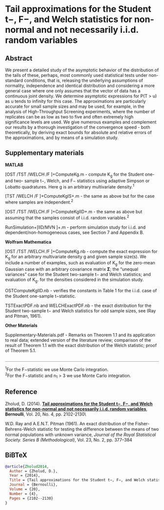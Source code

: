 # Tail approximations for the Student t−, F−, and Welch statistics for non-normal and not necessarily i.i.d. random variables

## Abstract
We present a detailed study of the asymptotic behavior of the distribution of the tails of these, perhaps, most commonly used statistical tests under non-standard conditions, that is, releasing the underlying assumptions of normality, independence and identical distribution and considering a more general case where one only assumes that the vector of data has a continuous joint density. We determine asymptotic expressions for P(T > u) as u tends to infinity for this case. The approximations are particularly accurate for small sample sizes and may be used, for example, in the analysis of High-Throughput Screening experiments, where the number of replicates can be as low as two to five and often extremely high significance levels are used. We give numerous examples and complement our results by a thorough investigation of the convergence speed - both theoretically, by deriving exact bounds for absolute and relative errors of the approximations, and by means of a simulation study.

## Supplementary materials

**MATLAB**

[OST /TST /WELCH /F ]+ComputeKg.m - compute K<sub>g</sub> for the Student one- and two- sample t−, Welch, and F− statistics using adaptive Simpson or Lobatto quadratures. Here g is an arbitrary multivariate density.<sup>1</sup>

[TST /WELCH /F ]+ComputeKgIS+.m - the same as above but for the case where samples are independent.<sup>2</sup>

[OST /TST /WELCH /F ]+ComputeKgIID+.m - the same as above but assuming that the samples consist of i.i.d. random variables.<sup>2</sup>

RunSimulation+[IID/MVN ]+.m - perform simulation study for i.i.d. and dependent/non-homogeneous cases, see Section 7 and Appendix B.

**Wolfram Mathematica**

[OST /TST /WELCH /F ]+ComputeKg.nb - compute the exact expression for K<sub>g</sub> for an arbitrary multivariate density g and given sample size(s). We include a number of examples, such as evaluation of K<sub>g</sub> for the zero-mean Gaussian case with an arbitrary covariance matrix **Σ**; the “unequal variances” case for the Student two-sample t− and Welch statistics; and evaluation of K<sub>g</sub>. for the densities considered in the simulation study.

OSTComputeKgIID.nb - veriﬁes the constants in Table 1 for the i.i.d. case of the Student one-sample t−statistic.

TSTExactPDF.nb and WELCHExactPDF.nb - the exact distribution for the Student two-sample t− and Welch statistics for odd sample sizes, see (Ray and Pitman, 1961).

**Other Materials**

Supplementary-Materials.pdf - Remarks on Theorem 1.1 and its application to real data; extended version of the literature review; comparison of the result of Theorem 1.1 with the exact distribution of the Welch statistic; proof of Theorem 5.1.
 
    ________________________________________________________________________________
<sup>1</sup>For the F−statistic we use Monte Carlo integration.\
<sup>2</sup>For the F−statistic and n<sub>1</sub> > 3 we use Monte Carlo integration.

## Reference
Zholud, D. (2014). [**Tail approximations for the Student t−, F−, and Welch statistics for non-normal and not necessarily i.i.d. random variables**](http://www.zholud.com/articles/Tail-approximations-for-the-Student-t-,-F-,-and-Welch-statistics-for-non-normal-and-not-necessarily-i.i.d.-random-variables.pdf), **Bernoulli**, Vol. 20, No. 4, pp. 2102-2130\

W.D. Ray and A.E.N.T. Pitman (1961). An exact distribution of the Fisher-Behrens-Welch statistic for testing the
diﬀerence between the means of two normal populations with unknown variance, *Journal of the Royal Statistical Society. Series B (Methodological)*, Vol. 23, No. 2, pp. 377–384

## BiBTeX

``` BiBTeX
@article{Zholud2014,
  Author = {Zholud, D.},
  Year = {2014},
  Title = {Tail approximations for the Student t−, F−, and Welch statistics for non-normal and not necessarily i.i.d. random variables},
  Journal = {Bernoulli},
  Volume = {20},
  Number = {4},
  Pages = {2102--2130}
}
``` 
